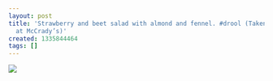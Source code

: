 ```yaml
---
layout: post
title: 'Strawberry and beet salad with almond and fennel. #drool (Taken with Instagram
  at McCrady’s)'
created: 1335844464
tags: []
---
```

![](http://28.media.tumblr.com/tumblr_m3bs6pkbGR1rsr8w3o1_500.jpg)


